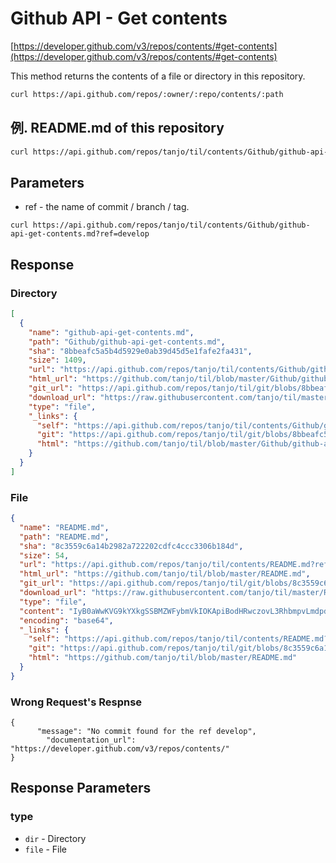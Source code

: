 # Github API - Get contents

[https://developer.github.com/v3/repos/contents/#get-contents](https://developer.github.com/v3/repos/contents/#get-contents)

This method returns the contents of a file or directory in this repository.

```sh
curl https://api.github.com/repos/:owner/:repo/contents/:path
```

## 例. README.md of this repository

```sh
curl https://api.github.com/repos/tanjo/til/contents/Github/github-api-get-contents.md
```

## Parameters

- ref - the name of commit / branch / tag.

```
curl https://api.github.com/repos/tanjo/til/contents/Github/github-api-get-contents.md?ref=develop
```

## Response

### Directory

```json
[
  {
    "name": "github-api-get-contents.md",
    "path": "Github/github-api-get-contents.md",
    "sha": "8bbeafc5a5b4d5929e0ab39d45d5e1fafe2fa431",
    "size": 1409,
    "url": "https://api.github.com/repos/tanjo/til/contents/Github/github-api-get-contents.md?ref=master",
    "html_url": "https://github.com/tanjo/til/blob/master/Github/github-api-get-contents.md",
    "git_url": "https://api.github.com/repos/tanjo/til/git/blobs/8bbeafc5a5b4d5929e0ab39d45d5e1fafe2fa431",
    "download_url": "https://raw.githubusercontent.com/tanjo/til/master/Github/github-api-get-contents.md",
    "type": "file",
    "_links": {
      "self": "https://api.github.com/repos/tanjo/til/contents/Github/github-api-get-contents.md?ref=master",
      "git": "https://api.github.com/repos/tanjo/til/git/blobs/8bbeafc5a5b4d5929e0ab39d45d5e1fafe2fa431",
      "html": "https://github.com/tanjo/til/blob/master/Github/github-api-get-contents.md"
    }
  }
]
```

### File

```json
{
  "name": "README.md",
  "path": "README.md",
  "sha": "8c3559c6a14b2982a722202cdfc4ccc3306b184d",
  "size": 54,
  "url": "https://api.github.com/repos/tanjo/til/contents/README.md?ref=master",
  "html_url": "https://github.com/tanjo/til/blob/master/README.md",
  "git_url": "https://api.github.com/repos/tanjo/til/git/blobs/8c3559c6a14b2982a722202cdfc4ccc3306b184d",
  "download_url": "https://raw.githubusercontent.com/tanjo/til/master/README.md",
  "type": "file",
  "content": "IyB0aWwKVG9kYXkgSSBMZWFybmVkIOKApiBodHRwczovL3RhbmpvLmdpdGh1\nYi5pby90aWwK\n",
  "encoding": "base64",
  "_links": {
    "self": "https://api.github.com/repos/tanjo/til/contents/README.md?ref=master",
    "git": "https://api.github.com/repos/tanjo/til/git/blobs/8c3559c6a14b2982a722202cdfc4ccc3306b184d",
    "html": "https://github.com/tanjo/til/blob/master/README.md"
  }
}
```

### Wrong Request's Respnse

```
{
	  "message": "No commit found for the ref develop",
	    "documentation_url": "https://developer.github.com/v3/repos/contents/"
}
```

## Response Parameters

### type

- `dir` - Directory
- `file` - File
